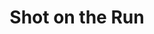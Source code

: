 ---
title: "Shot on the Run"

feat:
  types: ["General", "Fighter"]
  prerequisite: |
    Dex 13, Dodge, {% feat_link mobility %}, Point Blank Shot, base attack bonus +4.
  benefit: |
    When using the attack action with a ranged weapon, you can move both before and after the attack, provided that your total distance moved is not greater than your speed.
  special: |
    A fighter may select Shot on the Run as one of his fighter bonus feats.
---